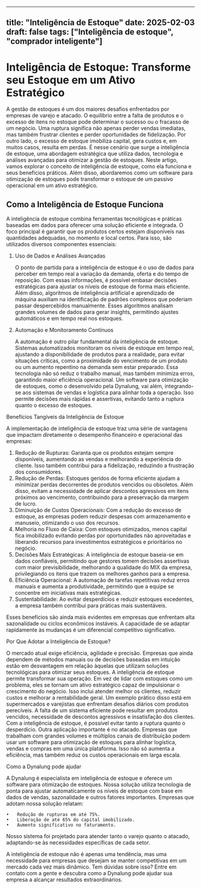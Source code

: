 
---
title: "Inteligência de Estoque"
date: 2025-02-03
draft: false
tags: ["Inteligência de estoque", "comprador inteligente"]
---


<h1>Inteligência de Estoque: Transforme seu Estoque em um Ativo Estratégico</h1>


A gestão de estoques é um dos maiores desafios enfrentados por empresas de varejo e atacado. 
O equilíbrio entre a falta de produtos e o excesso de itens no estoque pode determinar o sucesso ou o fracasso de um negócio. 
Uma ruptura significa não apenas perder vendas imediatas, mas também frustrar clientes e perder oportunidades de fidelização.
Por outro lado, o excesso de estoque imobiliza capital, gera custos e, em muitos casos, resulta em perdas. 
É nesse cenário que surge a inteligência de estoque, uma abordagem estratégica que utiliza dados, tecnologia e análises avançadas
 para otimizar a gestão de estoques.
Neste artigo, vamos explorar o conceito de inteligência de estoque, como ela funciona e seus benefícios práticos. 
Além disso, abordaremos como um software para otimização de estoques pode transformar o estoque de um passivo operacional 
em um ativo estratégico.


<h2>Como a Inteligência de Estoque Funciona</h2>


A inteligência de estoque combina ferramentas tecnológicas e práticas baseadas em dados para oferecer uma solução eficiente e 
integrada. 
O foco principal é garantir que os produtos certos estejam disponíveis nas quantidades adequadas, no momento e local certos. 
Para isso, são utilizados diversos componentes essenciais:

1) Uso de Dados e Análises Avançadas

	O ponto de partida para a inteligência de estoque é o uso de dados para perceber em tempo real a variação da demanda, oferta e do tempo de reposição. Com essas informações, é possível embasar decisões estratégicas para ajustar os níveis de estoque de forma mais eficiente.
	Além disso, algoritmos de inteligência artificial e aprendizado de máquina auxiliam na identificação de padrões complexos que poderiam passar despercebidos manualmente. Esses algoritmos analisam grandes volumes de dados para gerar insights, permitindo ajustes automáticos e em tempo real nos estoques.

2) Automação e Monitoramento Contínuos

	A automação é outro pilar fundamental da inteligência de estoque. Sistemas automatizados monitoram os níveis de estoque em tempo real, ajustando a disponibilidade de produtos para a realidade, para evitar situações críticas, como a proximidade do vencimento de um produto ou um aumento repentino na demanda sem estar preparado. Essa tecnologia não só reduz o trabalho manual, mas também minimiza erros, garantindo maior eficiência operacional.
	Um software para otimização de estoques, como o desenvolvido pela Dynalung, vai além, integrando-se aos sistemas de vendas e logística para alinhar toda a operação. Isso permite decisões mais rápidas e assertivas, evitando tanto a ruptura quanto o excesso de estoques.



Benefícios Tangíveis da Inteligência de Estoque


A implementação de inteligência de estoque traz uma série de vantagens que impactam diretamente o desempenho financeiro e operacional das empresas:

1.	Redução de Rupturas: Garanta que os produtos estejam sempre disponíveis, aumentando as vendas e melhorando a experiência do cliente. Isso também contribui para a fidelização, reduzindo a frustração dos consumidores.
2.	Redução de Perdas: Estoques geridos de forma eficiente ajudam a minimizar perdas decorrentes de produtos vencidos ou obsoletos. Além disso, evitam a necessidade de aplicar descontos agressivos em itens próximos ao vencimento, contribuindo para a preservação da margem de lucro.
3.	Diminuição de Custos Operacionais: Com a redução do excesso de estoque, as empresas podem reduzir despesas com armazenamento e manuseio, otimizando o uso dos recursos.
4.	Melhoria no Fluxo de Caixa: Com estoques otimizados, menos capital fica imobilizado evitando perdas por oportunidades não aproveitadas e liberando recursos para investimentos estratégicos e prioritários no negócio.
5.	Decisões Mais Estratégicas: A inteligência de estoque baseia-se em dados confiáveis, permitindo que gestores tomem decisões assertivas com maior previsibilidade, melhorando a qualidade do MIX da empresa, privilegiando os itens que trazem os melhores ganhos para a empresa.
6.	Eficiência Operacional: A automação de tarefas repetitivas reduz erros manuais e aumenta a produtividade, permitindo que a equipe se concentre em iniciativas mais estratégicas.
7.	Sustentabilidade: Ao evitar desperdícios e reduzir estoques excedentes, a empresa também contribui para práticas mais sustentáveis.

Esses benefícios são ainda mais evidentes em empresas que enfrentam alta sazonalidade ou ciclos econômicos instáveis. A capacidade de se adaptar rapidamente às mudanças é um diferencial competitivo significativo.



Por Que Adotar a Inteligência de Estoque?

O mercado atual exige eficiência, agilidade e precisão. Empresas que ainda dependem de métodos manuais ou de decisões baseadas em intuição estão em desvantagem em relação àquelas que utilizam soluções tecnológicas para otimizar seus estoques.
A inteligência de estoque permite transformar sua operação. Em vez de lidar com estoques como um problema, eles se tornam um ativo estratégico capaz de impulsionar o crescimento do negócio. Isso inclui atender melhor os clientes, reduzir custos e melhorar a rentabilidade geral.
Um exemplo prático disso está em supermercados e varejistas que enfrentam desafios diários com produtos perecíveis. A falta de um sistema eficiente pode resultar em produtos vencidos, necessidade de descontos agressivos e insatisfação dos clientes. Com a inteligência de estoque, é possível evitar tanto a ruptura quanto o desperdício.
Outra aplicação importante é no atacado. Empresas que trabalham com grandes volumes e múltiplos canais de distribuição podem usar um software para otimização de estoques para alinhar logística, vendas e compras em uma única plataforma. Isso não só aumenta a eficiência, mas também reduz os custos operacionais em larga escala.



Como a Dynalung pode ajudar

A Dynalung é especialista em inteligência de estoque e oferece um software para otimização de estoques. Nossa solução utiliza tecnologia de ponta para ajustar automaticamente os níveis de estoque com base em dados de vendas, sazonalidade e outros fatores importantes.
Empresas que adotam nossa solução relatam:

	•	Redução de rupturas em até 75%.	
	•	Liberação de até 65% do capital imobilizado.
	•	Aumento significativo no faturamento.

Nosso sistema foi projetado para atender tanto o varejo quanto o atacado, adaptando-se às necessidades específicas de cada setor.



A inteligência de estoque não é apenas uma tendência, mas uma necessidade para empresas que desejam se manter competitivas em um mercado cada vez mais dinâmico. Tem dúvidas sobre isso? Entre em contato com a gente e descubra como a Dynalung pode ajudar sua empresa a alcançar resultados extraordinários.
